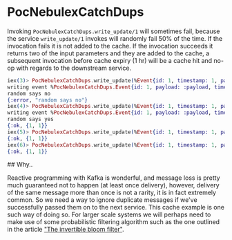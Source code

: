 # PocNebulexCatchDups

Invoking `PocNebulexCatchDups.write_update/1` will sometimes fail, because the service `write_update/1` invokes will randomly fail 50% of the time. If the invocation fails it is not added to the cache. If the invocation succeeds it returns two of the input parameters and they are added to the cache, a subsequent invocation before cache expiry (1 hr) will be a cache hit and no-op with regards to the downstream service.


```elixir
iex(3)> PocNebulexCatchDups.write_update(%Event{id: 1, timestamp: 1, payload: :payload})
writing event %PocNebulexCatchDups.Event{id: 1, payload: :payload, timestamp: 1}
random says no
{:error, "random says no"}
iex(4)> PocNebulexCatchDups.write_update(%Event{id: 1, timestamp: 1, payload: :payload})
writing event %PocNebulexCatchDups.Event{id: 1, payload: :payload, timestamp: 1}
random says yes
{:ok, {1, 1}}
iex(5)> PocNebulexCatchDups.write_update(%Event{id: 1, timestamp: 1, payload: :payload})
{:ok, {1, 1}}
iex(6)> PocNebulexCatchDups.write_update(%Event{id: 1, timestamp: 1, payload: :payload})
{:ok, {1, 1}}
```

## Why..

Reactive programming with Kafka is wonderful, and message loss is pretty much guaranteed not to happen (at least once delivery), however, delivery of the same message more than once is not a rarity, it is in fact extremely common. So we need a way to ignore duplicate messages if we've successfully passed them on to the next service. This cache example is one such way of doing so. For larger scale systems we will perhaps need to make use of some probabilistic filtering algorithm such as the one outlined in the article ["The invertible bloom filter"](https://www.i-programmer.info/programming/theory/4641-the-invertible-bloom-filter.html).


